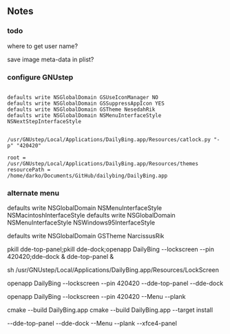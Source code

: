 ## Notes

### todo

where to get user name?

save image meta-data in plist?


### configure GNUstep
```

defaults write NSGlobalDomain GSUseIconManager NO
defaults write NSGlobalDomain GSSuppressAppIcon YES
defaults write NSGlobalDomain GSTheme NesedahRik
defaults write NSGlobalDomain NSMenuInterfaceStyle NSNextStepInterfaceStyle


/usr/GNUstep/Local/Applications/DailyBing.app/Resources/catlock.py "-p" "420420"

root =              /usr/GNUstep/Local/Applications/DailyBing.app/Resources/themes
resourcePath =      /home/darko/Documents/GitHub/dailybing/DailyBing.app

```


### alternate menu
defaults write NSGlobalDomain NSMenuInterfaceStyle NSMacintoshInterfaceStyle
defaults write NSGlobalDomain NSMenuInterfaceStyle NSWindows95InterfaceStyle

defaults write NSGlobalDomain GSTheme NarcissusRik


pkill dde-top-panel;pkill dde-dock;openapp DailyBing --lockscreen --pin 420420;dde-dock & dde-top-panel &

sh /usr/GNUstep/Local/Applications/DailyBing.app/Resources/LockScreen


openapp DailyBing --lockscreen --pin 420420 --dde-top-panel --dde-dock

openapp DailyBing --lockscreen --pin 420420 --Menu --plank

cmake --build DailyBing.app
cmake --build DailyBing.app --target install



--dde-top-panel
--dde-dock
--Menu
--plank
--xfce4-panel

